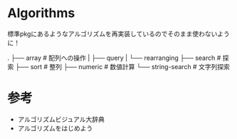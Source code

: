 # Algorithms
標準pkgにあるようなアルゴリズムを再実装しているのでそのまま使わないように！

.
├── array # 配列への操作
| ├── query
| └── rearranging
├── search # 探索
├── sort # 整列
├── numeric # 数値計算
└── string-search # 文字列探索

# 参考
- アルゴリズムビジュアル大辞典
- アルゴリズムをはじめよう
